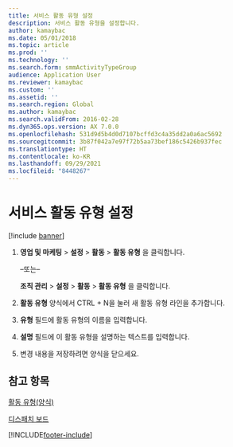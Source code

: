 ```yaml
---
title: 서비스 활동 유형 설정
description: 서비스 활동 유형을 설정합니다.
author: kamaybac
ms.date: 05/01/2018
ms.topic: article
ms.prod: ''
ms.technology: ''
ms.search.form: smmActivityTypeGroup
audience: Application User
ms.reviewer: kamaybac
ms.custom: ''
ms.assetid: ''
ms.search.region: Global
ms.author: kamaybac
ms.search.validFrom: 2016-02-28
ms.dyn365.ops.version: AX 7.0.0
ms.openlocfilehash: 531d9d5b4d0d7107bcffd3c4a35dd2a0a6ac5692
ms.sourcegitcommit: 3b87f042a7e97f72b5aa73bef186c5426b937fec
ms.translationtype: HT
ms.contentlocale: ko-KR
ms.lasthandoff: 09/29/2021
ms.locfileid: "8448267"
---
```

# <a name="set-up-service-activity-types"></a>서비스 활동 유형 설정 

[!include [banner](../includes/banner.md)]


1.  **영업 및 마케팅** \> **설정** \> **활동** \> **활동 유형** 을 클릭합니다.
    
    –또는–
    
    **조직 관리** \> **설정** \> **활동** \> **활동 유형** 을 클릭합니다.

2.  **활동 유형** 양식에서 CTRL + N을 눌러 새 활동 유형 라인을 추가합니다.

3.  **유형** 필드에 활동 유형의 이름을 입력합니다.

4.  **설명** 필드에 이 활동 유형을 설명하는 텍스트를 입력합니다.

5.  변경 내용을 저장하려면 양식을 닫으세요.

## <a name="see-also"></a>참고 항목

[활동 유형(양식)](https://technet.microsoft.com/library/aa583718\(v=ax.60\))

[디스패치 보드](dispatch-board.md)

  




[!INCLUDE[footer-include](../../includes/footer-banner.md)]